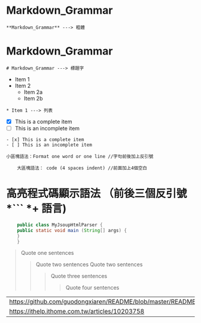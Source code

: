 # **Markdown_Grammar**
```
**Markdown_Grammar** ---> 粗體
```
# Markdown_Grammar
```
# Markdown_Grammar ---> 標題字
```
* Item 1
* Item 2
  * Item 2a
  * Item 2b
```
* Item 1 ---> 列表
```
- [x] This is a complete item
- [ ] This is an incomplete item
```
- [x] This is a complete item
- [ ] This is an incomplete item
```
`小區塊語法：Format one word or one line //字句前後加上反引號`
```
    大區塊語法： code (4 spaces indent) //前面加上4個空白
```
# 高亮程式碼顯示語法 （前後三個反引號 *``` *+ 語言)
```Java
    public class MyJsoupHtmlParser {
	public static void main (String[] args) {
	}
    }
```
> Quote one sentences
>>Quote two sentences
>>Quote two sentences
>>>Quote three sentences
>>>>Quote four sentences

|   |
|---|
|https://github.com/guodongxiaren/README/blob/master/README.md|
|https://ithelp.ithome.com.tw/articles/10203758|
